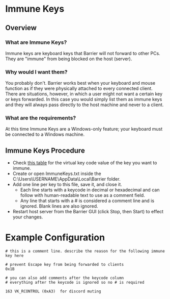 # Immune Keys

## Overview

### What are Immune Keys?
Immune keys are keyboard keys that Barrier will not forward to other PCs. They are "immune" from being blocked on the host (server).

### Why would I want them?
You probably don't. Barrier works best when your keyboard and mouse function as if they were physically attached to every connected client. There are situations, however, in which a user might not want a certain key or keys forwarded. In this case you would simply list them as immune keys and they will always pass directly to the host machine and never to a client.

### What are the requirements?
At this time Immune Keys are a Windows-only feature; your keyboard must be connected to a Windows machine.

## Immune Keys Procedure

- Check [this table](https://msdn.microsoft.com/en-us/library/windows/desktop/dd375731(v=vs.85).aspx) for the virtual key code value of the key you want to immune.
- Create or open ImmuneKeys.txt inside the C:\Users\USERNAME\AppData\Local\Barrier folder.
- Add one line per key to this file, save it, and close it.
  - Each line starts with a keycode in decimal or hexadecimal and can follow with human-readable text to use as a comment field.
  - Any line that starts with a # is considered a comment line and is ignored. Blank lines are also ignored.
- Restart host server from the Barrier GUI (click Stop, then Start) to effect your changes.

# Example Configuration

    # this is a comment line. describe the reason for the following immune key here

    # prevent Escape key from being forwarded to clients 
    0x1B

    # you can also add comments after the keycode column
    # everything after the keycode is ignored so no # is required

    163 VK_RCONTROL (0xA3)	for discord muting
